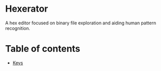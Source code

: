 # Hexerator

A hex editor focused on binary file exploration and aiding human pattern recognition.

# Table of contents

- [Keys](keys)